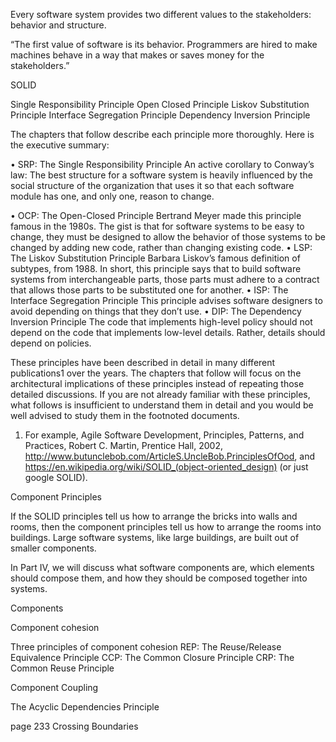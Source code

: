 

Every software system provides two different values to the stakeholders:
behavior and structure.


“The first value of software is its behavior. Programmers are hired to make
machines behave in a way that makes or saves money for the stakeholders.”


SOLID

Single Responsibility Principle
Open Closed Principle
Liskov Substitution Principle
Interface Segregation Principle
Dependency Inversion Principle

The chapters that follow describe each principle more thoroughly. Here is the executive summary: 

• SRP: The Single Responsibility Principle An active corollary to Conway’s law: The best structure for a software system is heavily influenced by the social structure of the organization that uses it so that each software module has one, and only one, reason to change. 

• OCP: The Open-Closed Principle Bertrand Meyer made this principle famous in the 1980s. The gist is that for software systems to be easy to change, they must be designed to allow the behavior of those systems to be changed by adding new code, rather than changing existing code. 
• LSP: The Liskov Substitution Principle Barbara Liskov’s famous definition of subtypes, from 1988. In short, this principle says that to build software systems from interchangeable parts, those parts must adhere to a contract that allows those parts to be substituted one for another. 
• ISP: The Interface Segregation Principle This principle advises software designers to avoid depending on things that they don’t use. 
• DIP: The Dependency Inversion Principle The code that implements high-level policy should not depend on the code that implements low-level details. Rather, details should depend on policies.

These principles have been described in detail in many different publications1 over the years. The chapters that follow will focus on the architectural implications of these principles instead of repeating those detailed discussions. If you are not already familiar with these principles, what follows is insufficient to understand them in detail and you would be well advised to study them in the footnoted documents. 

1. For example, Agile Software Development, Principles, Patterns, and Practices, Robert C. Martin, Prentice Hall, 2002, http://www.butunclebob.com/ArticleS.UncleBob.PrinciplesOfOod, and https://en.wikipedia.org/wiki/SOLID_(object-oriented_design) (or just google SOLID). 


Component Principles

If the SOLID principles tell us how to arrange the bricks into walls and rooms, then the component principles tell us how to arrange the rooms into buildings. Large software systems, like large buildings, are built out of smaller components. 

In Part IV, we will discuss what software components are, which elements should compose them, and how they should be composed together into systems. 


Components

Component cohesion

Three principles of component cohesion
REP: The Reuse/Release Equivalence Principle
CCP: The Common Closure Principle
CRP: The Common Reuse Principle


Component Coupling

The Acyclic Dependencies Principle








page 233 Crossing Boundaries
 




